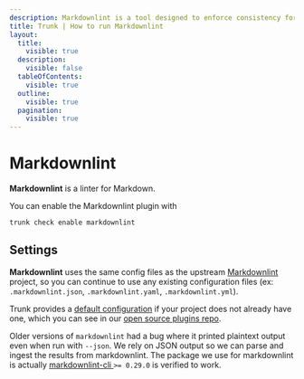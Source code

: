 ```yaml
---
description: Markdownlint is a tool designed to enforce consistency for Markdown files. It can include checks for headings, lists, line length, and syntax preferences. 
title: Trunk | How to run Markdownlint
layout:
  title:
    visible: true
  description:
    visible: false
  tableOfContents:
    visible: true
  outline:
    visible: true
  pagination:
    visible: true
---
```


# Markdownlint

**Markdownlint** is a linter for Markdown.

You can enable the Markdownlint plugin with

```shell
trunk check enable markdownlint
```

## Settings


**Markdownlint** uses the same config files as the
upstream [Markdownlint](https://github.com/DavidAnson/markdownlint) project, so you can continue to use any
existing configuration files (ex: `.markdownlint.json`, `.markdownlint.yaml`, `.markdownlint.yml`).
    

Trunk provides a [default configuration](https://github.com/trunk-io/plugins/tree/main/linters/markdownlint) if your project does not already have one,
which you can see in our [open source plugins repo](https://github.com/trunk-io/plugins/tree/main).

Older versions of `markdownlint` had a bug where it printed plaintext output even when run with `--json`. We rely on JSON output so we can parse and ingest the results from markdownlint. The package we use for markdownlint is actually [markdownlint-cli ](https://www.npmjs.com/package/markdownlint-cli) `>= 0.29.0` is verified to work.



